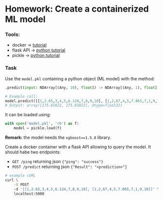 # Homework: Create a containerized ML model

### Tools:

- docker -> [tutorial](https://docs.docker.com/get-started/02_our_app/)
- flask API -> [python tutorial](https://pythonbasics.org/flask-rest-api/)
- pickle -> [python tutorial](https://pythonarray.com/how-to-pickle-unpickle-tutorial/)

### Task

Use the `model.pkl` containing a python object (ML model) with the method:

```python
.predict(input: NDArray[(Any, 10), float]) -> NDArray[(Any, 1), float]

# Example call:
model.predict([[1,2.65,3,4,5,6.124,7,8,9,10], [1,2,67,4,5,7.065,7,1,9,10]])
# Output: array([175.65822, 175.65822], dtype=float32)
```

It can be loaded using:

```python
with open('model.pkl', 'rb') as f:
    model = pickle.load(f)
```

**Remark:** the model needs the `xgboost==1.5.0` library.

Create a docker container with a flask API allowing to query the model.
It should habe two endpoints:

- `GET /ping` returning json `{"ping": "success"}`
- `POST /predict` returning json `{"Result": "<prediction>"}`

```bash
# example cURL
curl \
    -X POST 
    -d '[[1,2.65,3,4,5,6.124,7,8,9,10], [1,2,67,4,5,7.065,7,1,9,10]]' \
    localhost:5000
```
